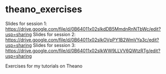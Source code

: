 theano_exercises
================
Slides for session 1: https://drive.google.com/file/d/0B64011x02sIkdDB5MmdnRnNTbWc/edit?usp=sharing
Slides for session 2: https://drive.google.com/file/d/0B64011x02sIkOVpPY1B2WmVYa3c/edit?usp=sharing
Slides for session 3: https://drive.google.com/file/d/0B64011x02sIkWW9LLVV6QWtzRTg/edit?usp=sharing

Exercises for my tutorials on Theano

